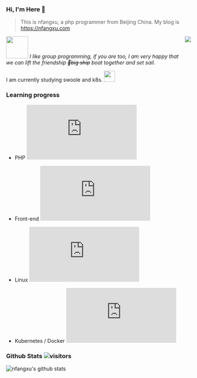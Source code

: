### Hi, I'm Here 👋

> This is nfangxu, a php programmer from Beijing China. My blog is <a href="https://nfangxu.com">https://nfangxu.com</a>

<img align='right' src="https://camo.githubusercontent.com/a5c7c7397871b9348b88302ac5cd56ddbf8774b3/68747470733a2f2f63646e2e6a7364656c6976722e6e65742f67682f73792d7265636f7264732f73746174696366696c65406d61737465722f696d616765732f3230323030372f6875616a692e676966">

<img src="https://media.giphy.com/media/LnQjpWaON8nhr21vNW/giphy.gif" width="60"> <em>I like group programming, if you are too, I am very happy that we can lift the friendship <del>🚢big ship</del> boat together and set sail.</em>

I am currently studying swoole and k8s. <img src="https://media.giphy.com/media/WUlplcMpOCEmTGBtBW/giphy.gif" width="30">

### Learning progress

- PHP ![PHP learning progress](http://www.yarntomato.com/percentbarmaker/button.php?barPosition=60&leftFill=%2300FFFF "PHP learning progress")

- Front-end ![Front-end learning progress](http://www.yarntomato.com/percentbarmaker/button.php?barPosition=20&leftFill=%2300FFFF "Front-end learning progress")

- Linux ![Linux learning progress](http://www.yarntomato.com/percentbarmaker/button.php?barPosition=25&leftFill=%2300FFFF "Linux learning progress")

- Kubernetes / Docker ![kubernetes learning progress](http://www.yarntomato.com/percentbarmaker/button.php?barPosition=5&leftFill=%2300FFFF "kubernetes learning progress")

### Github Stats ![visitors](https://visitor-badge.glitch.me/badge?page_id=nfangxu.nfangxu)

![nfangxu's github stats](https://github-readme-stats.vercel.app/api?username=nfangxu&show_icons=true&line_height=30)
